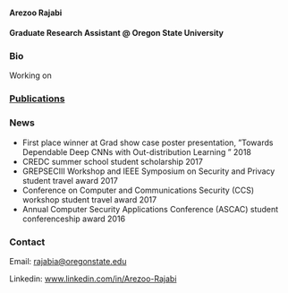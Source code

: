 


#### Arezoo Rajabi
#### Graduate Research Assistant @ Oregon State University

### Bio

Working on

### [Publications](/Publications/papers.html)

### News

* First place winner at Grad show case poster presentation, ”Towards Dependable Deep CNNs with Out-distribution Learning ” 2018
* CREDC summer school student scholarship 2017 
* GREPSECIII Workshop and IEEE Symposium on Security and Privacy student travel award 2017 
* Conference on Computer and Communications Security (CCS) workshop student  travel award 2017 
* Annual Computer Security Applications Conference (ASCAC) student conferenceship award 2016

###  Contact

Email: rajabia@oregonstate.edu

Linkedin: www.linkedin.com/in/Arezoo-Rajabi


